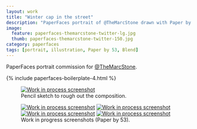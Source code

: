 ```yaml
---
layout: work
title: "Winter cap in the street"
description: "PaperFaces portrait of @TheMarcStone drawn with Paper by 53 on an iPad."
image: 
  feature: paperfaces-themarcstone-twitter-lg.jpg
  thumb: paperfaces-themarcstone-twitter-150.jpg
category: paperfaces
tags: [portrait, illustration, Paper by 53, Blend]
---
```


PaperFaces portrait commission for [@TheMarcStone](http://twitter.com/TheMarcStone).

{% include paperfaces-boilerplate-4.html %}

<figure>
	<a href="{{ site.url }}/images/paperfaces-themarcstone-process-1-lg.jpg"><img src="{{ site.url }}/images/paperfaces-themarcstone-process-1-750.jpg" alt="Work in process screenshot"></a>
	<figcaption>Pencil sketch to rough out the composition.</figcaption>
</figure>

<figure class="half">
	<a href="{{ site.url }}/images/paperfaces-themarcstone-process-2-lg.jpg"><img src="{{ site.url }}/images/paperfaces-themarcstone-process-2-600.jpg" alt="Work in process screenshot"></a>
	<a href="{{ site.url }}/images/paperfaces-themarcstone-process-3-lg.jpg"><img src="{{ site.url }}/images/paperfaces-themarcstone-process-3-600.jpg" alt="Work in process screenshot"></a>
	<a href="{{ site.url }}/images/paperfaces-themarcstone-process-4-lg.jpg"><img src="{{ site.url }}/images/paperfaces-themarcstone-process-4-600.jpg" alt="Work in process screenshot"></a>
	<a href="{{ site.url }}/images/paperfaces-themarcstone-process-5-lg.jpg"><img src="{{ site.url }}/images/paperfaces-themarcstone-process-5-600.jpg" alt="Work in process screenshot"></a>
	<figcaption>Work in progress screenshots (Paper by 53).</figcaption>
</figure>